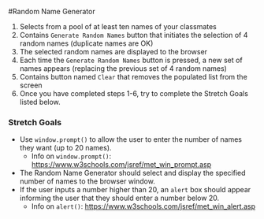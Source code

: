  #Random Name Generator
1. Selects from a pool of at least ten names of your classmates
2. Contains `Generate Random Names` button that initiates the selection of 4 random names (duplicate names are OK)
3. The selected random names are displayed to the browser
4. Each time the `Generate Random Names` button is pressed, a new set of names appears (replacing the previous set of 4 random names)
5. Contains button named `Clear` that removes the populated list from the screen
6. Once you have completed steps 1-6, try to complete the Stretch Goals listed below.

### Stretch Goals

- Use `window.prompt()` to allow the user to enter the number of names they want (up to 20 names).
  - Info on `window.prompt()`: https://www.w3schools.com/jsref/met_win_prompt.asp
- The Random Name Generator should select and display the specified number of names to the browser window.
- If the user inputs a number higher than 20, an `alert` box should appear informing the user that they should enter a number below 20.
  - Info on `alert()`: https://www.w3schools.com/jsref/met_win_alert.asp  

